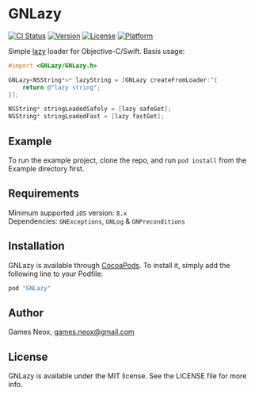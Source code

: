 # GNLazy

[![CI Status](http://img.shields.io/travis/games-neox/GNLazy.svg?style=flat)](https://travis-ci.org/games-neox/GNLazy)
[![Version](https://img.shields.io/cocoapods/v/GNLazy.svg?style=flat)](http://cocoapods.org/pods/GNLazy)
[![License](https://img.shields.io/cocoapods/l/GNLazy.svg?style=flat)](http://cocoapods.org/pods/GNLazy)
[![Platform](https://img.shields.io/cocoapods/p/GNLazy.svg?style=flat)](http://cocoapods.org/pods/GNLazy)

Simple [lazy](https://en.wikipedia.org/wiki/Lazy_initialization) loader for Objective-C/Swift.
Basis usage:
```objective-c
#import <GNLazy/GNLazy.h>

GNLazy<NSString*>* lazyString = [GNLazy createFromLoader:^{
    return @"lazy string";
}];

NSString* stringLoadedSafely = [lazy safeGet];
NSString* stringLoadedFast = [lazy fastGet];
```  

## Example

To run the example project, clone the repo, and run `pod install` from the Example directory first.

## Requirements

Minimum supported `iOS` version: `8.x`  
Dependencies: `GNExceptions`, `GNLog` & `GNPreconditions`

## Installation

GNLazy is available through [CocoaPods](http://cocoapods.org). To install it, simply add the following line to your Podfile:

```ruby
pod "GNLazy"
```  

## Author

Games Neox, games.neox@gmail.com

## License

GNLazy is available under the MIT license. See the LICENSE file for more info.
